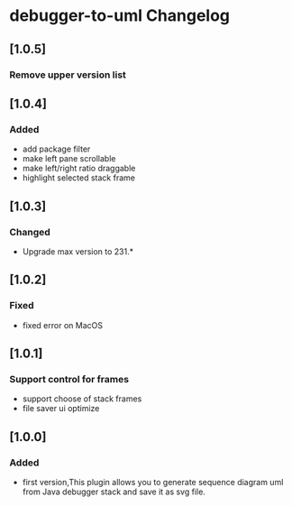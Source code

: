 <!-- Keep a Changelog guide -> https://keepachangelog.com -->

# debugger-to-uml Changelog

## [1.0.5]
### Remove upper version list


## [1.0.4]
### Added
- add package filter
- make left pane scrollable
- make left/right ratio draggable
- highlight selected stack frame

## [1.0.3]
### Changed
- Upgrade max version to 231.*

## [1.0.2]
### Fixed
- fixed error on MacOS


## [1.0.1]
### Support control for frames
- support choose of stack frames
- file saver ui optimize


## [1.0.0]
### Added
- first version,This plugin allows you to generate sequence diagram uml from Java debugger stack and save it as svg file.


